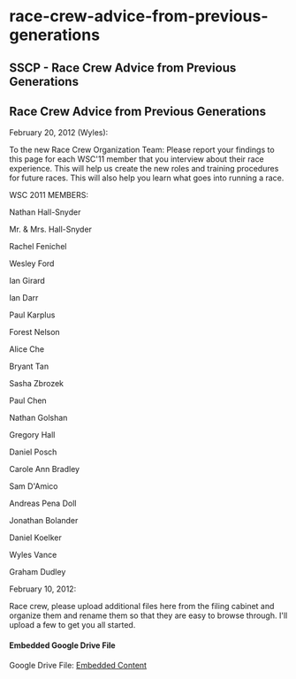 # race-crew-advice-from-previous-generations

## SSCP - Race Crew Advice from Previous Generations

## Race Crew Advice from Previous Generations

February 20, 2012 (Wyles):

To the new Race Crew Organization Team: Please report your findings to this page for each WSC'11 member that you interview about their race experience. This will help us create the new roles and training procedures for future races. This will also help you learn what goes into running a race.

WSC 2011 MEMBERS:

Nathan Hall-Snyder

Mr. & Mrs. Hall-Snyder

Rachel Fenichel

Wesley Ford

Ian Girard

Ian Darr

Paul Karplus

Forest Nelson

Alice Che

Bryant Tan

Sasha Zbrozek

Paul Chen

Nathan Golshan

Gregory Hall

Daniel Posch

Carole Ann Bradley

Sam D'Amico

Andreas Pena Doll

Jonathan Bolander

Daniel Koelker

Wyles Vance

Graham Dudley

February 10, 2012:

Race crew, please upload additional files here from the filing cabinet and organize them and rename them so that they are easy to browse through. I'll upload a few to get you all started.&#x20;

#### Embedded Google Drive File

Google Drive File: [Embedded Content](https://drive.google.com/embeddedfolderview?id=1t-eLotDyMtGjQGZfCXbhoAnbUMxgh1lU#list)
